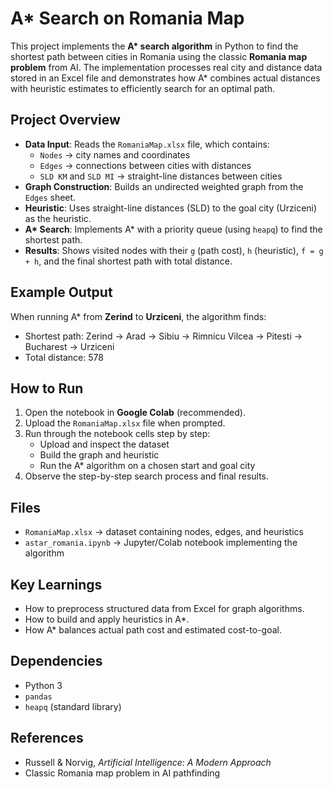 # A* Search on Romania Map

This project implements the **A\* search algorithm** in Python to find the shortest path between cities in Romania using the classic **Romania map problem** from AI. The implementation processes real city and distance data stored in an Excel file and demonstrates how A\* combines actual distances with heuristic estimates to efficiently search for an optimal path.

## Project Overview
- **Data Input**: Reads the `RomaniaMap.xlsx` file, which contains:
  - `Nodes` → city names and coordinates  
  - `Edges` → connections between cities with distances  
  - `SLD KM` and `SLD MI` → straight-line distances between cities  
- **Graph Construction**: Builds an undirected weighted graph from the `Edges` sheet.  
- **Heuristic**: Uses straight-line distances (SLD) to the goal city (Urziceni) as the heuristic.  
- **A\* Search**: Implements A\* with a priority queue (using `heapq`) to find the shortest path.  
- **Results**: Shows visited nodes with their `g` (path cost), `h` (heuristic), `f = g + h`, and the final shortest path with total distance.  

## Example Output
When running A\* from **Zerind** to **Urziceni**, the algorithm finds:
- Shortest path: Zerind → Arad → Sibiu → Rimnicu Vilcea → Pitesti → Bucharest → Urziceni
- Total distance: 578

## How to Run
1. Open the notebook in **Google Colab** (recommended).  
2. Upload the `RomaniaMap.xlsx` file when prompted.  
3. Run through the notebook cells step by step:
   - Upload and inspect the dataset  
   - Build the graph and heuristic  
   - Run the A\* algorithm on a chosen start and goal city  
4. Observe the step-by-step search process and final results.  

## Files
- `RomaniaMap.xlsx` → dataset containing nodes, edges, and heuristics  
- `astar_romania.ipynb` → Jupyter/Colab notebook implementing the algorithm  

## Key Learnings
- How to preprocess structured data from Excel for graph algorithms.  
- How to build and apply heuristics in A\*.  
- How A\* balances actual path cost and estimated cost-to-goal.  

## Dependencies
- Python 3  
- `pandas`  
- `heapq` (standard library)  

## References
- Russell & Norvig, *Artificial Intelligence: A Modern Approach*  
- Classic Romania map problem in AI pathfinding  
